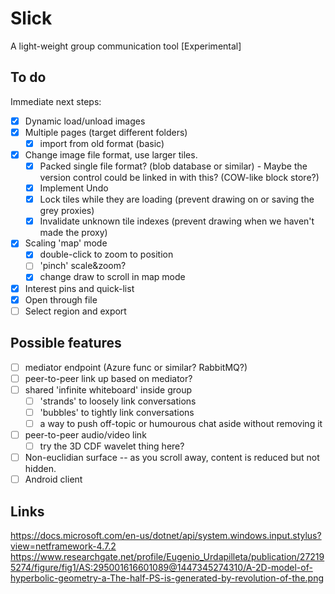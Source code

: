# Slick
A light-weight group communication tool [Experimental]

## To do
Immediate next steps:

* [x] Dynamic load/unload images
* [x] Multiple pages (target different folders)
  * [x] import from old format (basic)
* [x] Change image file format, use larger tiles.
  * [x] Packed single file format? (blob database or similar) - Maybe the version control could be linked in with this? (COW-like block store?)
  * [x] Implement Undo
  * [x] Lock tiles while they are loading (prevent drawing on or saving the grey proxies)
  * [x] Invalidate unknown tile indexes (prevent drawing when we haven't made the proxy)
* [x] Scaling 'map' mode
  * [x] double-click to zoom to position
  * [ ] 'pinch' scale&zoom?
  * [x] change draw to scroll in map mode
* [x] Interest pins and quick-list
* [x] Open through file
* [ ] Select region and export

## Possible features

* [ ] mediator endpoint (Azure func or similar? RabbitMQ?)
* [ ] peer-to-peer link up based on mediator?
* [ ] shared 'infinite whiteboard' inside group
  * [ ] 'strands' to loosely link conversations
  * [ ] 'bubbles' to tightly link conversations
  * [ ] a way to push off-topic or humourous chat aside without removing it
* [ ] peer-to-peer audio/video link
  * [ ] try the 3D CDF wavelet thing here?
* [ ] Non-euclidian surface -- as you scroll away, content is reduced but not hidden.
* [ ] Android client

## Links

https://docs.microsoft.com/en-us/dotnet/api/system.windows.input.stylus?view=netframework-4.7.2
https://www.researchgate.net/profile/Eugenio_Urdapilleta/publication/272195274/figure/fig1/AS:295001616601089@1447345274310/A-2D-model-of-hyperbolic-geometry-a-The-half-PS-is-generated-by-revolution-of-the.png
